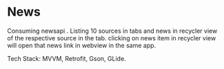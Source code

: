 # News
Consuming newsapi .
Listing 10 sources in tabs and news in recycler view of the respective source in the tab.
clicking on news item in recycler view will open that news link in webview in the same app.

Tech Stack: MVVM, Retrofit, Gson, GLide.

